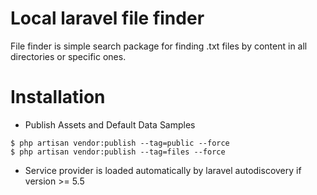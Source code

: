 # Local laravel file finder

File finder is simple search package for finding .txt files by content in all directories or specific ones.


# Installation

- Publish Assets and Default Data Samples
```
$ php artisan vendor:publish --tag=public --force
$ php artisan vendor:publish --tag=files --force

```

- Service provider is loaded automatically by laravel autodiscovery if version >= 5.5
